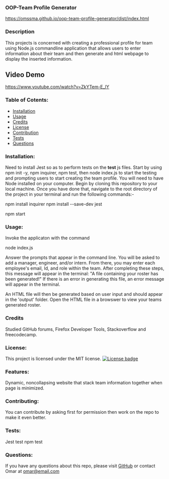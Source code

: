   ### OOP-Team Profile Generator
  https://omssma.github.io/oop-team-profile-generator/dist/index.html

  ### Description
  This projects is concerned with creating a professional profile for team using Node.js commandline application that allows users to enter information about their team and then generate and html webpage to display the inserted information.

  ## Video Demo
  https://www.youtube.com/watch?v=ZkYTem-E_lY
  
  ### Table of Cotents:
  * [Installation](#installation)
  * [Usage](#usage)
  * [Credits](#credits)
  * [License](#license)
  * [Contribution](#contribution)
  * [Tests](#tests)
  * [Questions](#questions)

  ### Installation:
  Need to install Jest so as to perform tests on the __test__ js files. Start by using npm init -y, npm inquirer, npm test, then node index.js to start the testing and prompting users to start creating the team profile.
  You will need to have Node installed on your computer. Begin by cloning this repository to your local machine. Once you have done that, navigate to the root directory of the project in your terminal and run the following commands:-

  <!-- install dependencies -->

  npm install inquirer
  npm install --save-dev jest

  <!-- start app -->

  npm start       <!-- node index will also work -->

  ### Usage:
  Invoke the applicaton with the command

  node index.js

  Answer the prompts that appear in the command line. You will be asked to add a manager, engineer, and/or intern. From there, you may enter each employee's email, Id, and role within the team. After completing these steps, this message will appear in the terminal: "A file containing your roster has been generated!" If there is an error in generating this file, an error message will appear in the terminal.

  An HTML file will then be generated based on user input and should appear in the 'output' folder. Open the HTML file in a browswer to view your teams generated roster.

  ### Credits
  Studied GitHub forums, Firefox Developer Tools, Stackoverflow and freecodecamp.

  ### License:
  This project is licensed under the MIT license.
  [![License badge](https://img.shields.io/badge/license-MIT-<COLOR>.svg)](#license)
  
  ### Features:
  Dynamic, noncollapsing website that stack team information together when page is minimized. 

  ### Contributing:
  You can contribute by asking first for permission then work on the repo to make it even better.

  ### Tests:
  Jest test
  npm test
  
  ### Questions:
  If you have any questions about this repo, please visit [GitHub](https://github.com/omssma) or contact Omar at omar@email.com
